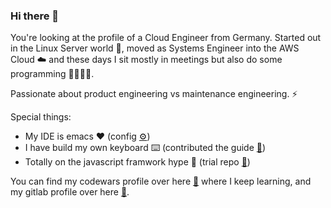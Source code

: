 ### Hi there 👋

You're looking at the profile of a Cloud Engineer from Germany. Started out in the Linux Server world 💾, moved as Systems Engineer into the AWS Cloud ☁️ and these days I sit mostly in meetings but also do some programming 🤪👨🏻‍💻.

Passionate about product engineering vs maintenance engineering. ⚡️

Special things:
- My IDE is emacs ❤️ (config [⚙️](https://github.com/flyck/.emacs.d))
- I have build my own keyboard ⌨️ (contributed the guide [📗](https://github.com/adereth/dactyl-keyboard/tree/master/guide))
- Totally on the javascript framwork hype 🚀 (trial repo [🧪](https://gitlab.com/flyck/hype-js))

You can find my codewars profile over here [🤺](https://www.codewars.com/users/flyck)  where I keep learning, and my gitlab profile over here [🦊](https://gitlab.com/flyck).
